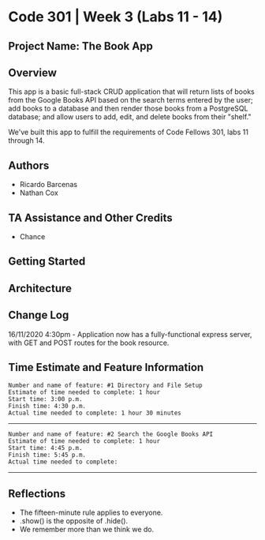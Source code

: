 # Code 301 | Week 3 (Labs 11 - 14)

## Project Name: The Book App

## Overview

This app is a basic full-stack CRUD application that will return lists of books from the Google Books API based on the search terms entered by the user; add books to a database and then render those books from a PostgreSQL database; and allow users to add, edit, and delete books from their "shelf."

We've built this app to fulfill the requirements of Code Fellows 301, labs 11 through 14. 

## Authors

- Ricardo Barcenas
- Nathan Cox

## TA Assistance and Other Credits

- Chance

## Getting Started
<!-- What are the steps that a user must take in order to build this app on their own machine and get it running? -->

## Architecture
<!-- Provide a detailed description of the application design. What technologies (languages, libraries, etc) you're using, and any other relevant design information. -->

## Change Log

16/11/2020 4:30pm - Application now has a fully-functional express server, with GET and POST routes for the book resource.

## Time Estimate and Feature Information

    Number and name of feature: #1 Directory and File Setup
    Estimate of time needed to complete: 1 hour
    Start time: 3:00 p.m.
    Finish time: 4:30 p.m.
    Actual time needed to complete: 1 hour 30 minutes

---

    Number and name of feature: #2 Search the Google Books API
    Estimate of time needed to complete: 1 hour
    Start time: 4:45 p.m.
    Finish time: 5:45 p.m.
    Actual time needed to complete: 

---

## Reflections

- The fifteen-minute rule applies to everyone.
- .show() is the opposite of .hide().
- We remember more than we think we do.